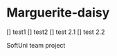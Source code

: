 Marguerite-daisy
================

[] test1
[] test2
  [] test 2.1
  [] test 2.2

SoftUni team project
